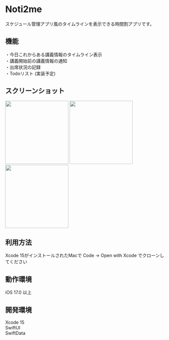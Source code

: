 # Noti2me
スケジュール管理アプリ風のタイムラインを表示できる時間割アプリです。

## 機能
・今日これからある講義情報のタイムライン表示  
・講義開始前の講義情報の通知  
・出席状況の記録  
・Todoリスト (実装予定)

## スクリーンショット
<img src="https://github.com/Taeji46/Timetable-with-SwiftData/assets/107469797/d72831ea-df11-40ca-8641-00d6780462f6" width="200px">
<img src="https://github.com/Taeji46/Timetable-with-SwiftData/assets/107469797/835053d7-2ecb-4e7c-b85f-7cc7089bea8f" width="200px">
<img src="https://github.com/Taeji46/Timetable-with-SwiftData/assets/107469797/e510aab0-d551-40d8-bf2b-e3931735afdb" width="200px">  

## 利用方法
Xcode 15がインストールされたMacで Code -> Open with Xcode でクローンしてください

## 動作環境
iOS 17.0 以上

## 開発環境
Xcode 15    
SwiftUI  
SwiftData 

